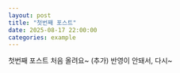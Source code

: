 ```yaml
---
layout: post
title: "첫번째 포스트"
date: 2025-08-17 22:00:00
categories: example
---
```

첫번째 포스트
처음 올려요~
(추가) 반영이 안돼서, 다시~
